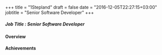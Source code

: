 +++
title = "1Stepland"
draft = false
date = "2016-12-05T22:27:15+03:00"
jobtitle = "Senior Software Developer"
+++

##### Job Title : Senior Software Developer

#### Overview

#### Achievements
